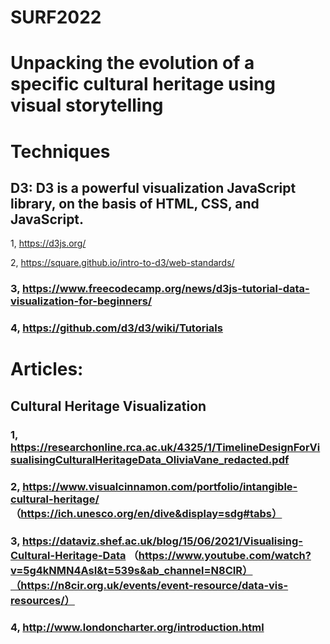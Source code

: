 # SURF2022 
# Unpacking the evolution of a specific cultural heritage using visual storytelling

# Techniques
## D3: D3 is a powerful visualization JavaScript library, on the basis of HTML, CSS, and JavaScript.
1, https://d3js.org/

2, https://square.github.io/intro-to-d3/web-standards/

### 3, https://www.freecodecamp.org/news/d3js-tutorial-data-visualization-for-beginners/
### 4, https://github.com/d3/d3/wiki/Tutorials


# Articles:
## Cultural Heritage Visualization
### 1, https://researchonline.rca.ac.uk/4325/1/TimelineDesignForVisualisingCulturalHeritageData_OliviaVane_redacted.pdf
### 2, https://www.visualcinnamon.com/portfolio/intangible-cultural-heritage/ （https://ich.unesco.org/en/dive&display=sdg#tabs）
### 3,  https://dataviz.shef.ac.uk/blog/15/06/2021/Visualising-Cultural-Heritage-Data （https://www.youtube.com/watch?v=5g4kNMN4AsI&t=539s&ab_channel=N8CIR）（https://n8cir.org.uk/events/event-resource/data-vis-resources/）
### 4, http://www.londoncharter.org/introduction.html
